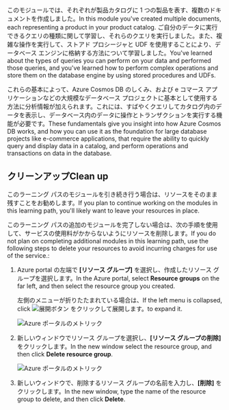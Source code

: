 <span data-ttu-id="a6c9e-101">このモジュールでは、それぞれが製品カタログに 1 つの製品を表す、複数のドキュメントを作成しました。</span><span class="sxs-lookup"><span data-stu-id="a6c9e-101">In this module you've created multiple documents, each representing a product in your product catalog.</span></span> <span data-ttu-id="a6c9e-102">ご自分のデータに実行できるクエリの種類に関して学習し、それらのクエリを実行しました。また、複雑な操作を実行して、ストアド プロシージャと UDF を使用することにより、データベース エンジンに格納する方法について学習しました。</span><span class="sxs-lookup"><span data-stu-id="a6c9e-102">You've learned about the types of queries you can perform on your data and performed those queries, and you've learned how to perform complex operations and store them on the database engine by using stored procedures and UDFs.</span></span> 

<span data-ttu-id="a6c9e-103">これらの基本によって、Azure Cosmos DB のしくみ、および e コマース アプリケーションなどの大規模なデータベース プロジェクトに基本として使用する方法に分析情報が加えられます。これには、すばやくクエリしてカタログ内のデータを表示し、データベース内のデータに操作とトランザクションを実行する機能が必要です。</span><span class="sxs-lookup"><span data-stu-id="a6c9e-103">These fundamentals give you insight into how Azure Cosmos DB works, and how you can use it as the foundation for large database projects like e-commerce applications, that require the ability to quickly query and display data in a catalog, and perform operations and transactions on data in the database.</span></span>

## <a name="clean-up"></a><span data-ttu-id="a6c9e-104">クリーンアップ</span><span class="sxs-lookup"><span data-stu-id="a6c9e-104">Clean up</span></span>

<span data-ttu-id="a6c9e-105">このラーニング パスのモジュールを引き続き行う場合は、リソースをそのまま残すことをお勧めします。</span><span class="sxs-lookup"><span data-stu-id="a6c9e-105">If you plan to continue working on the modules in this learning path, you'll likely want to leave your resources in place.</span></span>

<span data-ttu-id="a6c9e-106">このラーニング パスの追加のモジュールを完了しない場合は、次の手順を使用して、サービスの使用料がかからないようにリソースを削除します。</span><span class="sxs-lookup"><span data-stu-id="a6c9e-106">If you do not plan on completing additional modules in this learning path, use the following steps to delete your resources to avoid incurring charges for use of the service.:</span></span>

1. <span data-ttu-id="a6c9e-107">Azure portal の左端で **[リソース グループ]** を選択し、作成したリソース グループを選択します。</span><span class="sxs-lookup"><span data-stu-id="a6c9e-107">In the Azure portal, select **Resource groups** on the far left, and then select the resource group you created.</span></span>  

    <span data-ttu-id="a6c9e-108">左側のメニューが折りたたまれている場合は、</span><span class="sxs-lookup"><span data-stu-id="a6c9e-108">If the left menu is collapsed, click</span></span> ![展開ボタン](../media-draft/5-javascript-programming/expand.png) <span data-ttu-id="a6c9e-110">をクリックして展開します。</span><span class="sxs-lookup"><span data-stu-id="a6c9e-110">to expand it.</span></span>

   ![Azure ポータルのメトリック](../media-draft/5-javascript-programming/delete-resources-select.png)

2. <span data-ttu-id="a6c9e-112">新しいウィンドウでリソース グループを選択し、**[リソース グループの削除]** をクリックします。</span><span class="sxs-lookup"><span data-stu-id="a6c9e-112">In the new window select the resource group, and then click **Delete resource group**.</span></span>

   ![Azure ポータルのメトリック](../media-draft/5-javascript-programming/delete-resources.png)

3. <span data-ttu-id="a6c9e-114">新しいウィンドウで、削除するリソース グループの名前を入力し、**[削除]** をクリックします。</span><span class="sxs-lookup"><span data-stu-id="a6c9e-114">In the new window, type the name of the resource group to delete, and then click **Delete**.</span></span>
